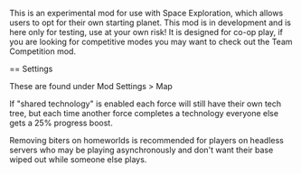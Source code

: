 This is an experimental mod for use with Space Exploration, which allows users to opt for their own starting planet. This mod is in development and is here only for testing, use at your own risk! It is designed for co-op play, if you are looking for competitive modes you may want to check out the Team Competition mod.

== Settings

These are found under Mod Settings > Map

If "shared technology" is enabled each force will still have their own tech tree, but each time another force completes a technology everyone else gets a 25% progress boost.

Removing biters on homeworlds is recommended for players on headless servers who may be playing asynchronously and don't want their base wiped out while someone else plays.